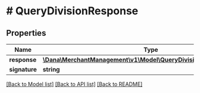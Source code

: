 # # QueryDivisionResponse

## Properties

Name | Type | Description | Notes
------------ | ------------- | ------------- | -------------
**response** | [**\Dana\MerchantManagement\v1\Model\QueryDivisionResponseResponse**](QueryDivisionResponseResponse.md) |  |
**signature** | **string** | Signature | [optional]

[[Back to Model list]](../../README.md#models) [[Back to API list]](../../README.md#endpoints) [[Back to README]](../../README.md)
